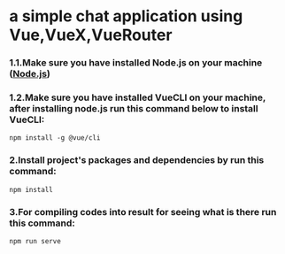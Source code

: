 # a simple chat application using Vue,VueX,VueRouter

### 1.1.Make sure you have installed Node.js on your machine ([Node.js](https://nodejs.org))

### 1.2.Make sure you have installed VueCLI on your machine, after installing node.js run this command below to install VueCLI:

```
npm install -g @vue/cli
```

### 2.Install project's packages and dependencies by run this command:

```
npm install
```

### 3.For compiling codes into result for seeing what is there run this command:

```
npm run serve
```

